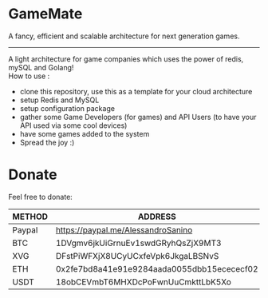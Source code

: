 # GameMate
A fancy, efficient and scalable architecture for next generation games.
___
A light architecture for game companies which uses the power of redis, mySQL and Golang!<br>
How to use : 
 - clone this repository, use this as a template for your cloud architecture
 - setup Redis and MySQL
 - setup configuration package
 - gather some Game Developers (for games) and API Users (to have your API used via some cool devices)
 - have some games added to the system
 - Spread the joy :)

# Donate
Feel free to donate:

| METHOD 	| ADDRESS                                   	|
|--------	|--------------------------------------------	|
| Paypal 	| https://paypal.me/AlessandroSanino         	|
| BTC    	| 1DVgmv6jkUiGrnuEv1swdGRyhQsZjX9MT3         	|
| XVG    	| DFstPiWFXjX8UCyUCxfeVpk6JkgaLBSNvS         	|
| ETH    	| 0x2fe7bd8a41e91e9284aada0055dbb15ecececf02 	|
| USDT   	| 18obCEVmbT6MHXDcPoFwnUuCmkttLbK5Xo         	|
